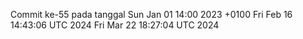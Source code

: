 Commit ke-55 pada tanggal Sun Jan 01 14:00 2023 +0100
Fri Feb 16 14:43:06 UTC 2024
Fri Mar 22 18:27:04 UTC 2024
